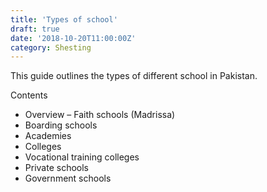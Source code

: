 ```yaml
---
title: 'Types of school'
draft: true
date: '2018-10-20T11:00:00Z'
category: Shesting
---
```


This guide outlines the types of different school in Pakistan.

Contents

- Overview
  – Faith schools (Madrissa)
- Boarding schools
- Academies
- Colleges
- Vocational training colleges
- Private schools
- Government schools

